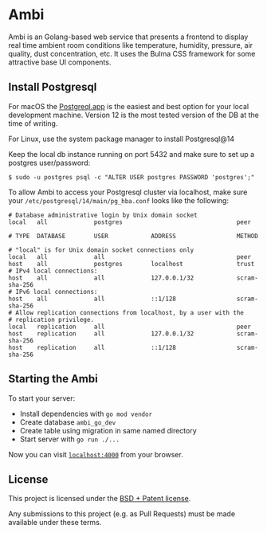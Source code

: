 # Ambi

Ambi is an Golang-based web service that presents a frontend to display real time ambient room conditions
like temperature, humidity, pressure, air quality, dust concentration, etc. It uses the Bulma CSS framework
for some attractive base UI components.
## Install Postgresql

For macOS the [Postgreql.app](https://postgresapp.com/) is the easiest and best option for your local development machine. Version 12
is the most tested version of the DB at the time of writing.

For Linux, use the system package manager to install Postgresql@14

Keep the local db instance running on port 5432 and make sure to set up a postgres user/password:

`$ sudo -u postgres psql -c "ALTER USER postgres PASSWORD 'postgres';"`

To allow Ambi to access your Postgresql cluster via localhost, make sure your `/etc/postgresql/14/main/pg_hba.conf` looks like the following:

```
# Database administrative login by Unix domain socket
local   all             postgres                                peer

# TYPE  DATABASE        USER            ADDRESS                 METHOD

# "local" is for Unix domain socket connections only
local   all             all                                     peer
host    all             postgres        localhost               trust
# IPv4 local connections:
host    all             all             127.0.0.1/32            scram-sha-256
# IPv6 local connections:
host    all             all             ::1/128                 scram-sha-256
# Allow replication connections from localhost, by a user with the
# replication privilege.
local   replication     all                                     peer
host    replication     all             127.0.0.1/32            scram-sha-256
host    replication     all             ::1/128                 scram-sha-256
```
## Starting the Ambi

To start your server:

  * Install dependencies with `go mod vendor`
  * Create database `ambi_go_dev`
  * Create table using migration in same named directory
  * Start server with `go run ./...`

Now you can visit [`localhost:4000`](http://localhost:4000) from your browser.
## License

This project is licensed under the [BSD + Patent license](https://opensource.org/licenses/BSDplusPatent).

Any submissions to this project (e.g. as Pull Requests) must be made available under these terms.
